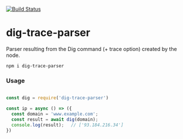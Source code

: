 [![Build Status](https://travis-ci.org/sunecosuri/dig-trace-parser.svg?branch=master)](https://travis-ci.org/sunecosuri/dig-trace-parser)


# dig-trace-parser
Parser resulting from the Dig command (+ trace option) created by the node.

```ｓｈ
npm i dig-trace-parser
```

### Usage 
```js

const dig = require('dig-trace-parser')

const ip = async () => ({
  const domain = 'www.example.com';
  const result = await dig(domain);
  console.log(result);　 // ['93.184.216.34']
})
```
